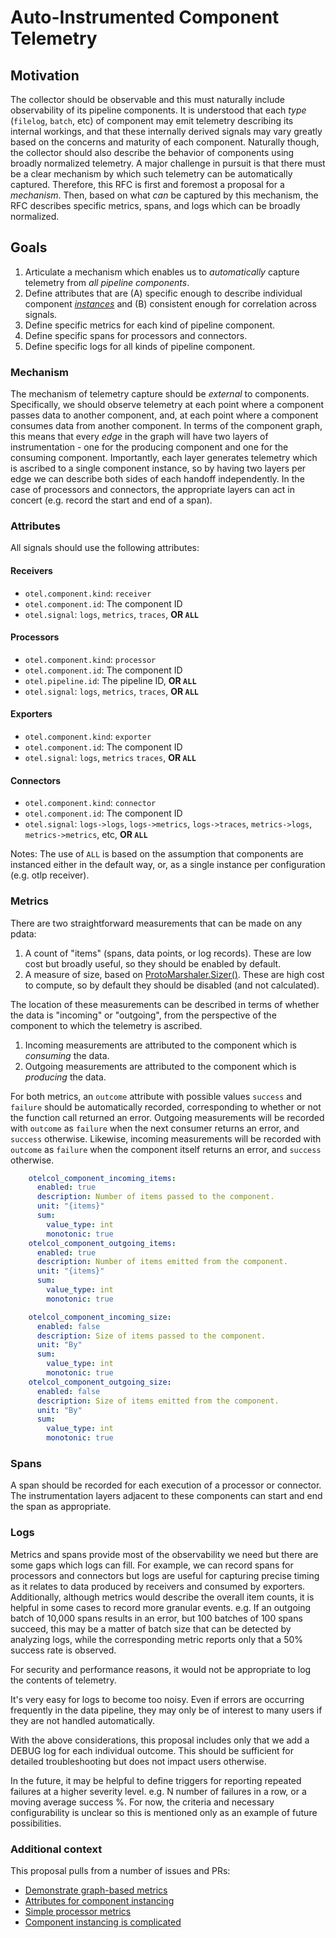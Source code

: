 # Auto-Instrumented Component Telemetry

## Motivation

The collector should be observable and this must naturally include observability of its pipeline components. It is understood that each _type_ (`filelog`, `batch`, etc) of component may emit telemetry describing its internal workings, and that these internally derived signals may vary greatly based on the concerns and maturity of each component. Naturally though, the collector should also describe the behavior of components using broadly normalized telemetry. A major challenge in pursuit is that there must be a clear mechanism by which such telemetry can be automatically captured. Therefore, this RFC is first and foremost a proposal for a _mechanism_. Then, based on what _can_ be captured by this mechanism, the RFC describes specific metrics, spans, and logs which can be broadly normalized.

## Goals

1. Articulate a mechanism which enables us to _automatically_ capture telemetry from _all pipeline components_.
2. Define attributes that are (A) specific enough to describe individual component [_instances_](https://github.com/open-telemetry/opentelemetry-collector/issues/10534) and (B) consistent enough for correlation across signals.
3. Define specific metrics for each kind of pipeline component.
4. Define specific spans for processors and connectors.
5. Define specific logs for all kinds of pipeline component.

### Mechanism

The mechanism of telemetry capture should be _external_ to components. Specifically, we should observe telemetry at each point where a component passes data to another component, and, at each point where a component consumes data from another component. In terms of the component graph, this means that every _edge_ in the graph will have two layers of instrumentation - one for the producing component and one for the consuming component. Importantly, each layer generates telemetry which is ascribed to a single component instance, so by having two layers per edge we can describe both sides of each handoff independently. In the case of processors and connectors, the appropriate layers can act in concert (e.g. record the start and end of a span).

### Attributes

All signals should use the following attributes:

#### Receivers

- `otel.component.kind`: `receiver`
- `otel.component.id`: The component ID
- `otel.signal`: `logs`, `metrics`, `traces`, **OR `ALL`**

#### Processors

- `otel.component.kind`: `processor`
- `otel.component.id`: The component ID
- `otel.pipeline.id`: The pipeline ID, **OR `ALL`**
- `otel.signal`: `logs`, `metrics`, `traces`, **OR `ALL`**

#### Exporters

- `otel.component.kind`: `exporter`
- `otel.component.id`: The component ID
- `otel.signal`: `logs`, `metrics` `traces`, **OR `ALL`**

#### Connectors

- `otel.component.kind`: `connector`
- `otel.component.id`: The component ID
- `otel.signal`: `logs->logs`, `logs->metrics`, `logs->traces`, `metrics->logs`, `metrics->metrics`, etc, **OR `ALL`**

Notes: The use of `ALL` is based on the assumption that components are instanced either in the default way, or, as a single instance per configuration (e.g. otlp receiver).

### Metrics

There are two straightforward measurements that can be made on any pdata:

1. A count of "items" (spans, data points, or log records). These are low cost but broadly useful, so they should be enabled by default.
2. A measure of size, based on [ProtoMarshaler.Sizer()](https://github.com/open-telemetry/opentelemetry-collector/blob/9907ba50df0d5853c34d2962cf21da42e15a560d/pdata/ptrace/pb.go#L11). These are high cost to compute, so by default they should be disabled (and not calculated).

The location of these measurements can be described in terms of whether the data is "incoming" or "outgoing", from the perspective of the component to which the telemetry is ascribed.

1. Incoming measurements are attributed to the component which is _consuming_ the data.
2. Outgoing measurements are attributed to the component which is _producing_ the data.

For both metrics, an `outcome` attribute with possible values `success` and `failure` should be automatically recorded, corresponding to whether or not the function call returned an error. Outgoing measurements will be recorded with `outcome` as `failure` when the next consumer returns an error, and `success` otherwise. Likewise, incoming measurements will be recorded with `outcome` as `failure` when the component itself returns an error, and `success` otherwise.

```yaml
    otelcol_component_incoming_items:
      enabled: true
      description: Number of items passed to the component.
      unit: "{items}"
      sum:
        value_type: int
        monotonic: true
    otelcol_component_outgoing_items:
      enabled: true
      description: Number of items emitted from the component.
      unit: "{items}"
      sum:
        value_type: int
        monotonic: true

    otelcol_component_incoming_size:
      enabled: false
      description: Size of items passed to the component.
      unit: "By"
      sum:
        value_type: int
        monotonic: true
    otelcol_component_outgoing_size:
      enabled: false
      description: Size of items emitted from the component.
      unit: "By"
      sum:
        value_type: int
        monotonic: true
```

### Spans

A span should be recorded for each execution of a processor or connector. The instrumentation layers adjacent to these components can start and end the span as appropriate.

### Logs

Metrics and spans provide most of the observability we need but there are some gaps which logs can fill. For example, we can record spans for processors and connectors but logs are useful for capturing precise timing as it relates to data produced by receivers and consumed by exporters. Additionally, although metrics would describe the overall item counts, it is helpful in some cases to record more granular events. e.g. If an outgoing batch of 10,000 spans results in an error, but 100 batches of 100 spans succeed, this may be a matter of batch size that can be detected by analyzing logs, while the corresponding metric reports only that a 50% success rate is observed.

For security and performance reasons, it would not be appropriate to log the contents of telemetry.

It's very easy for logs to become too noisy. Even if errors are occurring frequently in the data pipeline, they may only be of interest to many users if they are not handled automatically.

With the above considerations, this proposal includes only that we add a DEBUG log for each individual outcome. This should be sufficient for detailed troubleshooting but does not impact users otherwise.

In the future, it may be helpful to define triggers for reporting repeated failures at a higher severity level. e.g. N number of failures in a row, or a moving average success %. For now, the criteria and necessary configurability is unclear so this is mentioned only as an example of future possibilities.

### Additional context

This proposal pulls from a number of issues and PRs:

- [Demonstrate graph-based metrics](https://github.com/open-telemetry/opentelemetry-collector/pull/11311)
- [Attributes for component instancing](https://github.com/open-telemetry/opentelemetry-collector/issues/11179)
- [Simple processor metrics](https://github.com/open-telemetry/opentelemetry-collector/issues/10708)
- [Component instancing is complicated](https://github.com/open-telemetry/opentelemetry-collector/issues/10534)
